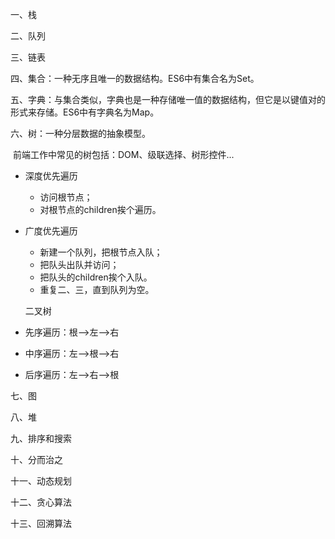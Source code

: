 一、栈

二、队列

三、链表

四、集合：一种无序且唯一的数据结构。ES6中有集合名为Set。

五、字典：与集合类似，字典也是一种存储唯一值的数据结构，但它是以键值对的形式来存储。ES6中有字典名为Map。

六、树：一种分层数据的抽象模型。

​		前端工作中常见的树包括：DOM、级联选择、树形控件...

- 深度优先遍历
  - 访问根节点；
  - 对根节点的children挨个遍历。
- 广度优先遍历
  - 新建一个队列，把根节点入队；
  - 把队头出队并访问；
  - 把队头的children挨个入队。
  - 重复二、三，直到队列为空。

   二叉树

- 先序遍历：根-->左-->右
- 中序遍历：左-->根-->右
- 后序遍历：左-->右-->根

七、图

八、堆

九、排序和搜索

十、分而治之

十一、动态规划

十二、贪心算法

十三、回溯算法